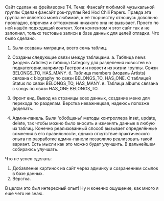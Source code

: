 Сайт сделан на фреймворке Т4. Тема: Фансайт любимой музыкальной группы
Сделан фансайт рок-группы Red Hod Chili Papers.
Правда эта группа не является моей любимой, к её творчеству отношусь довольно прохладно, впрочем и отторжения никакого
она не вызывает. Просто по ней нашёл подходящий контент. Хотя контентом я этот сайт так и не заполнил, только тестовые
записи в базе данных для целей отладки. Что было сделано.

1. Были созданы миграции, всего семь таблиц.

2. Созданы следующие связи между таблицами.
а. Таблица news (модель Articles) и таблица Category для разделения новостей на
подкатегории,например Гастроли и новости из жизни группы.
Связи BELONGS_TO, HAS_MANY.
б. Таблица members (модель Artists) связана с biography по связи BELONGS_TO, HAS_ONE. С таблицей Status по связи
BELONGS_TO, HAS_MANY.
в. Таблица albums связана с songs по связи HAS_ONE BELONGS_TO.

3. Фронт енд. Вывод на страницы всех данных, создание меню для перехода по разделам. Верстка неважнецкая, надеюсь
попозже доделать.

4. Админ-панель. Были 'обобщены' методы контроллера inset, update, delete, так чтобы можно было вносить и изменять
данные в любую из таблиц. Конечно реализованный способ вызывает определённые сомнения в его правильности, однако
отсутствие практического опыта по разработке админ-панели позволило реализовать такой вариант. Есть мысли как это
можно будет улучшить. В дальнейшем собираюсь улучшать.

Что не успел сделать:

1. Добавление картинок на сайт через админку и созранением ссылок в базе данных.
2. Вёрстка.

В целом это был интересный опыт! Ну и конечно ощущение, как много я еще чего не знаю.